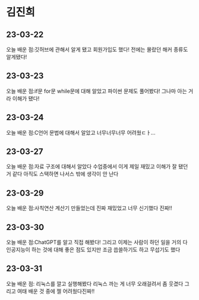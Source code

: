 # 김진희
## 23-03-22
오늘 배운 점:깃허브에 관해서 알게 됐고 회원가입도 했다! 전에는 몰랐던 해커 종류도 알게됐다! 

## 23-03-23
오늘 배운 점:if문 for문 while문에 대해 알았고 파이썬 문제도 풀어봤다! 그나마 아는 거라 이해가 됐다!

## 23-03-24
오늘 배운 점:C언어 문법에 대해서 알았고 너무너무너무 어려웠ㄷㅏ...

## 23-03-27
오늘 배운 점:자료 구조에 대해서 알았다 수업중에서 이게 제일 재밌고 이해가 잘 됐던 거 같다 
아직도 스택하면 나서스 밖에 생각이 안 난다 

## 23-03-29
오늘 배운 점:사칙연산 계산기 만들었는데 진짜 재밌었고 너무 신기했다 진짜!!

## 23-03-30
오늘 배운 점:ChatGPT를 알고 직접 해봤다!
그리고 이제는 사람이 하던 일을 거의 다 인공지능이 하는 것에 대해 좋은 점도 있지만
조금 씁쓸하기도 하고 무섭기도 했다 

## 23-03-31
오늘 배운 점: 리눅스를 깔고 실행해봤다 리눅스 까는 게 너무 오래걸려서 좀 웃겼다 
그리고 여태 배운 것 중에 젤 어려웠다진짜!!
